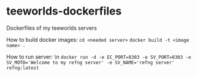 # teeworlds-dockerfiles
Dockerfiles of my teeworlds servers

How to build docker images:
`cd <needed server>`
`docker build -t <image name> .`

How to run server: \n
`docker run -d -e EC_PORT=8303 -e SV_PORT=8303 -e SV_MOTD='Welcome to my refng server' -e SV_NAME='refng server' refng:latest`
